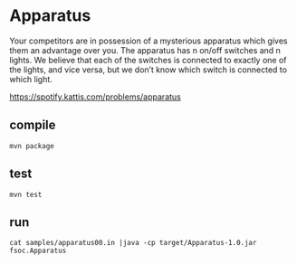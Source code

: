 # Apparatus
Your competitors are in possession of a mysterious apparatus which gives them an advantage over you. The apparatus has n on/off switches and n lights. We believe that each of the switches is connected to exactly one of the lights, and vice versa, but we don’t know which switch is connected to which light.

https://spotify.kattis.com/problems/apparatus

## compile
    mvn package

## test
    mvn test

## run
    cat samples/apparatus00.in |java -cp target/Apparatus-1.0.jar  fsoc.Apparatus 
